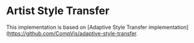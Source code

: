 # Artist Style Transfer

This implementation is based on [Adaptive Style Transfer implementation](https://github.com/CompVis/adaptive-style-transfer.
